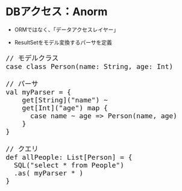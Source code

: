 DBアクセス：Anorm
=====

* ORMではなく、「データアクセスレイヤー」

* ResultSetをモデル変換するパーサを定義

<pre style="font-size: 18px">
// モデルクラス
case class Person(name: String, age: Int)

// パーサ
val myParser = {
    get[String]("name") ~
    get[Int]("age") map {
      case name ~ age => Person(name, age)
    }
}

// クエリ
def allPeople: List[Person] = {
  SQL("select * from People")
  .as( myParser * )
}
</pre>
